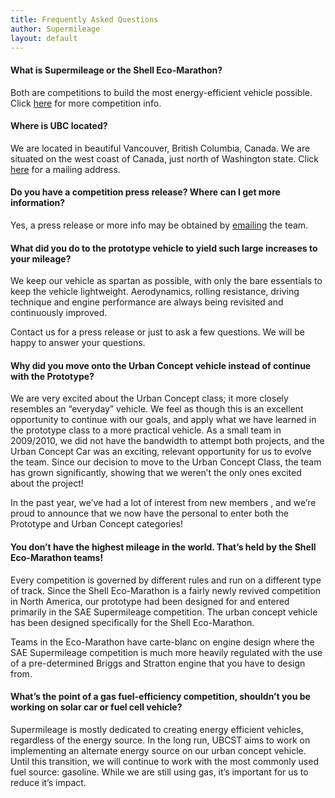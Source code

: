 ```yaml
---
title: Frequently Asked Questions
author: Supermileage
layout: default
---
```

#### What is Supermileage or the Shell Eco-Marathon?

Both are competitions to build the most energy-efficient vehicle possible.
Click [here][1] for more competition info.

#### Where is UBC located?

We are located in beautiful Vancouver, British Columbia, Canada. We are situated on the west coast of Canada, just north of Washington state. Click [here][2] for a mailing address.

#### Do you have a competition press release? Where can I get more information?

Yes, a press release or more info may be obtained by [emailing][2] the team.

#### What did you do to the prototype vehicle to yield such large increases to your mileage?

We keep our vehicle as spartan as possible, with only the bare essentials to keep the vehicle lightweight. Aerodynamics, rolling resistance, driving technique and engine performance are always being revisited and continuously improved.

Contact us for a press release or just to ask a few questions. We will be happy to answer your questions.

#### Why did you move onto the Urban Concept vehicle instead of continue with the Prototype?

We are very excited about the Urban Concept class; it more closely resembles an &#8220;everyday&#8221; vehicle. We feel as though this is an excellent opportunity to continue with our goals, and apply what we have learned in the prototype class to a more practical vehicle. As a small team in 2009/2010, we did not have the bandwidth to attempt both projects, and the Urban Concept Car was an exciting, relevant opportunity for us to evolve the team. Since our decision to move to the Urban Concept Class, the team has grown significantly, showing that we weren&#8217;t the only ones excited about the project!

In the past year, we&#8217;ve had a lot of interest from new members , and we&#8217;re proud to announce that we now have the personal to enter both the Prototype and Urban Concept categories!

#### You don&#8217;t have the highest mileage in the world. That&#8217;s held by the Shell Eco-Marathon teams!

Every competition is governed by different rules and run on a different type of track. Since the Shell Eco-Marathon is a fairly newly revived competition in North America, our prototype had been designed for and entered primarily in the SAE Supermileage competition. The urban concept vehicle has been designed specifically for the Shell Eco-Marathon.

Teams in the Eco-Marathon have carte-blanc on engine design where the SAE Supermileage competition is much more heavily regulated with the use of a pre-determined Briggs and Stratton engine that you have to design from.

#### What&#8217;s the point of a gas fuel-efficiency competition, shouldn&#8217;t you be working on solar car or fuel cell vehicle?

Supermileage is mostly dedicated to creating energy efficient vehicles, regardless of the energy source. In the long run, UBCST aims to work on implementing an alternate energy source on our urban concept vehicle. Until this transition, we will continue to work with the most commonly used fuel source: gasoline. While we are still using gas, it&#8217;s important for us to reduce it&#8217;s impact.

 [1]: /about/ "here"
 [2]: /contact.html "here"
